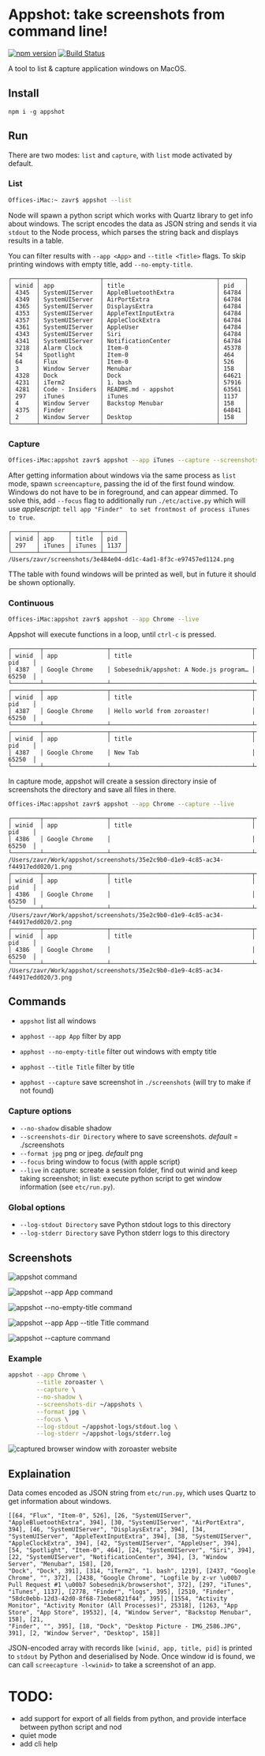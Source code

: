 # Appshot: take screenshots from command line!

[![npm version](https://badge.fury.io/js/appshot.svg)](https://badge.fury.io/js/appshot)
[![Build Status](https://travis-ci.org/Sobesednik/appshot.svg?branch=master)](https://travis-ci.org/Sobesednik/appshot)

A tool to list & capture application windows on MacOS.

## Install

```
npm i -g appshot
```

## Run

There are two modes: `list` and `capture`, with `list` mode activated by
default.

### List

```bash
Offices-iMac:~ zavr$ appshot --list
```

Node will spawn a python script which works with Quartz library to
get info about windows. The script encodes the data as JSON string
and sends it via `stdout` to the Node process, which parses the
string back and displays results in a table.

You can filter results with `--app <App>` and `--title <Title>`
flags. To skip printing windows with empty title, add
`--no-empty-title`.

```
┌───────┬─────────────────┬────────────────────────────────┬───────┐
│ winid │ app             │ title                          │ pid   │
│ 4345  │ SystemUIServer  │ AppleBluetoothExtra            │ 64784 │
│ 4349  │ SystemUIServer  │ AirPortExtra                   │ 64784 │
│ 4365  │ SystemUIServer  │ DisplaysExtra                  │ 64784 │
│ 4353  │ SystemUIServer  │ AppleTextInputExtra            │ 64784 │
│ 4357  │ SystemUIServer  │ AppleClockExtra                │ 64784 │
│ 4361  │ SystemUIServer  │ AppleUser                      │ 64784 │
│ 4343  │ SystemUIServer  │ Siri                           │ 64784 │
│ 4341  │ SystemUIServer  │ NotificationCenter             │ 64784 │
│ 3218  │ Alarm Clock     │ Item-0                         │ 45378 │
│ 54    │ Spotlight       │ Item-0                         │ 464   │
│ 64    │ Flux            │ Item-0                         │ 526   │
│ 3     │ Window Server   │ Menubar                        │ 158   │
│ 4328  │ Dock            │ Dock                           │ 64621 │
│ 4231  │ iTerm2          │ 1. bash                        │ 57916 │
│ 4281  │ Code - Insiders │ README.md - appshot            │ 63561 │
│ 297   │ iTunes          │ iTunes                         │ 1137  │
│ 4     │ Window Server   │ Backstop Menubar               │ 158   │
│ 4375  │ Finder          │                                │ 64841 │
│ 2     │ Window Server   │ Desktop                        │ 158   │
└───────┴─────────────────┴────────────────────────────────┴───────┘
```

### Capture

```bash
Offices-iMac:appshot zavr$ appshot --app iTunes --capture --screenshots-dir ~/screenshots
```

After getting information about windows via the same process as
`list` mode, spawn `screencapture`, passing the id of the first
found window. Windows do not have to be in foreground, and can
appear dimmed. To solve this, add `--focus` flag to additionally
run `./etc/active.py` which will use _applescript_:
`tell app "Finder"  to set frontmost of process iTunes to true`.

```
┌───────┬────────┬────────┬──────┐
│ winid │ app    │ title  │ pid  │
│ 297   │ iTunes │ iTunes │ 1137 │
└───────┴────────┴────────┴──────┘
/Users/zavr/screenshots/3e484e04-dd1c-4ad1-8f3c-e97457ed1124.png
```

TThe table with found windows will be printed as well, but in future
it should be shown optionally.

### Continuous

```bash
Offices-iMac:appshot zavr$ appshot --app Chrome --live
```

Appshot will execute functions in a loop, until `ctrl-c` is pressed.

```
┌────────┬──────────────────┬────────────────────────────────────────┬────────┐
│ winid  │ app              │ title                                  │ pid    │
│ 4387   │ Google Chrome    │ Sobesednik/appshot: A Node.js program… │ 65250  │
└────────┴──────────────────┴────────────────────────────────────────┴────────┘
┌────────┬──────────────────┬────────────────────────────────────────┬────────┐
│ winid  │ app              │ title                                  │ pid    │
│ 4387   │ Google Chrome    │ Hello world from zoroaster!            │ 65250  │
└────────┴──────────────────┴────────────────────────────────────────┴────────┘
┌────────┬──────────────────┬────────────────────────────────────────┬────────┐
│ winid  │ app              │ title                                  │ pid    │
│ 4387   │ Google Chrome    │ New Tab                                │ 65250  │
└────────┴──────────────────┴────────────────────────────────────────┴────────┘
```

In capture mode, appshot will create a session directory insie of screenshots
the directory and save all files in there.

```bash
Offices-iMac:appshot zavr$ appshot --app Chrome --capture --live
```

```
┌────────┬──────────────────┬────────────────────────────────────────┬────────┐
│ winid  │ app              │ title                                  │ pid    │
│ 4386   │ Google Chrome    │                                        │ 65250  │
└────────┴──────────────────┴────────────────────────────────────────┴────────┘
/Users/zavr/Work/appshot/screenshots/35e2c9b0-d1e9-4c85-ac34-f44917edd020/1.png
┌────────┬──────────────────┬────────────────────────────────────────┬────────┐
│ winid  │ app              │ title                                  │ pid    │
│ 4386   │ Google Chrome    │                                        │ 65250  │
└────────┴──────────────────┴────────────────────────────────────────┴────────┘
/Users/zavr/Work/appshot/screenshots/35e2c9b0-d1e9-4c85-ac34-f44917edd020/2.png
┌────────┬──────────────────┬────────────────────────────────────────┬────────┐
│ winid  │ app              │ title                                  │ pid    │
│ 4386   │ Google Chrome    │                                        │ 65250  │
└────────┴──────────────────┴────────────────────────────────────────┴────────┘
/Users/zavr/Work/appshot/screenshots/35e2c9b0-d1e9-4c85-ac34-f44917edd020/3.png
```

## Commands

- `appshot` list all windows
- `apphost --app App` filter by app
- `apphost --no-empty-title` filter out windows with empty title
- `apphost --title Title` filter by title

- `apphost --capture` save screenshot in `./screenshots` (will try to make if not found)

### Capture options

- `--no-shadow` disable shadow
- `--screenshots-dir Directory` where to save screenshots. _default_ = ./screenshots
- `--format jpg` png or jpeg. _default_ png
- `--focus` bring window to focus (with apple script)
- `--live` in capture: screate a session folder, find out winid and keep taking screenshot;
           in list: execute python script to get window information (see `etc/run.py`).

### Global options

- `--log-stdout Directory` save Python stdout logs to this directory
- `--log-stderr Directory` save Python stderr logs to this directory

## Screenshots

![appshot command](https://sobesednik.co/appshot/appshot.png)

![appshot --app App command](https://sobesednik.co/appshot/app.png)

![appshot --no-empty-title command](https://sobesednik.co/appshot/no-empty-title.png)

![appshot --app App --title Title command](https://sobesednik.co/appshot/list-app-title.png)

![appshot --capture command](https://sobesednik.co/appshot/capture.png)

### Example

```bash
appshot --app Chrome \
        --title zoroaster \
        --capture \
        --no-shadow \
        --screenshots-dir ~/appshots \
        --format jpg \
        --focus \
        --log-stdout ~/appshot-logs/stdout.log \
        --log-stderr ~/appshot-logs/stderr.log
```

![captured browser window with zoroaster website](https://sobesednik.co/appshot/capture.jpg)

## Explaination

Data comes encoded as JSON string from `etc/run.py`, which uses Quartz to
get information about windows.

```
[[64, "Flux", "Item-0", 526], [26, "SystemUIServer", "AppleBluetoothExtra", 394], [30, "SystemUIServer", "AirPortExtra", 394], [46, "SystemUIServer", "DisplaysExtra", 394], [34, "SystemUIServer", "AppleTextInputExtra", 394], [38, "SystemUIServer", "AppleClockExtra", 394], [42, "SystemUIServer", "AppleUser", 394], [54, "Spotlight", "Item-0", 464], [24, "SystemUIServer", "Siri", 394], [22, "SystemUIServer", "NotificationCenter", 394], [3, "Window Server", "Menubar", 158], [20,
"Dock", "Dock", 391], [314, "iTerm2", "1. bash", 1219], [2437, "Google Chrome", "", 372], [2438, "Google Chrome", "Logfile by z-vr \u00b7 Pull Request #1 \u00b7 Sobesednik/browsershot", 372], [297, "iTunes", "iTunes", 1137], [2778, "Finder", "logs", 395], [2510, "Finder", "58dc0ebb-12d3-42d0-8f68-73ebe6821f44", 395], [1554, "Activity Monitor", "Activity Monitor (All Processes)", 25318], [1263, "App Store", "App Store", 19532], [4, "Window Server", "Backstop Menubar", 158], [21,
"Finder", "", 395], [18, "Dock", "Desktop Picture - IMG_2586.JPG", 391], [2, "Window Server", "Desktop", 158]]
```

JSON-encoded array with records like `[winid, app, title, pid]` is printed to `stdout` by Python
and deserialised by Node. Once window id is found, we can call `screecapture -l<winid>` to take
a screenshot of an app.

# TODO:

 - add support for export of all fields from python, and provide interface between python script and nod
 - quiet mode
 - add cli help
